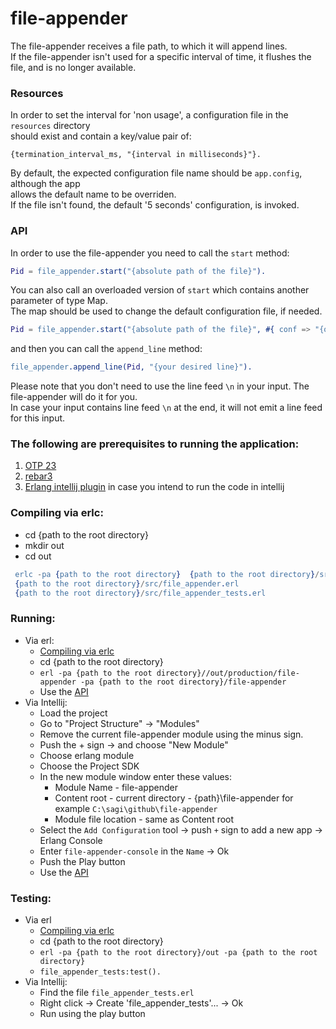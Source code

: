 # file-appender

The file-appender receives a file path, to which it will append lines.<br/>
If the file-appender isn't used for a specific interval of time, it flushes the<br/> 
file, and is no longer available.
    
### Resources

In order to set the interval for 'non usage', a configuration file in the `resources` directory<br/>
should exist and contain a key/value pair of:
```
{termination_interval_ms, "{interval in milliseconds}"}.
```  
By default, the expected configuration file name should be `app.config`, although the app<br/>
allows the default name to be overriden.<br/>
If the file isn't found, the default '5 seconds' configuration, is invoked.

### API

In order to use the file-appender you need to call the `start` method:

```erlang
Pid = file_appender.start("{absolute path of the file}").
```

You can also call an overloaded version of `start` which contains another parameter of type Map.<br/>
The map should be used to change the default configuration file, if needed.

```erlang
Pid = file_appender.start("{absolute path of the file}", #{ conf => "{other confg absolute file path}" }).
```  

and then you can call the `append_line` method:

```erlang
file_appender.append_line(Pid, "{your desired line}").
``` 

Please note that you don't need to use the line feed `\n` in your input.
The file-appender will do it for you.<br/> 
In case your input contains line feed `\n` at the end, it will not emit a line feed for this input.    


### The following are prerequisites to running the application:

1. [OTP 23](https://www.erlang.org/downloads)
2. [rebar3](https://www.rebar3.org/)
3. [Erlang intellij plugin](https://plugins.jetbrains.com/plugin/7083-erlang) in case you intend to run the code in intellij

### Compiling via erlc:

- cd {path to the root directory}
- mkdir out
- cd out 
    
```erlang
 erlc -pa {path to the root directory}  {path to the root directory}/src/utils.erl 
 {path to the root directory}/src/file_appender.erl 
 {path to the root directory}/src/file_appender_tests.erl
```

### Running:

- Via erl:
    - [Compiling via erlc](https://github.com/sagifogel/file-appender#compiling-via-erlc)
    - cd {path to the root directory}
    - `erl -pa {path to the root directory}//out/production/file-appender -pa {path to the root directory}/file-appender`
    - Use the [API](https://github.com/sagifogel/file-appender#API)
- Via Intellij: 
    - Load the project
    - Go to "Project Structure" -> "Modules"
    - Remove the current file-appender module using the minus sign.
    - Push the + sign -> and choose "New Module"
    - Choose erlang module
    - Choose the Project SDK
    - In the new module window enter these values:
        - Module Name - file-appender
        - Content root - current directory - {path}\file-appender for example `C:\sagi\github\file-appender`
        - Module file location - same as Content root
    - Select the `Add Configuration` tool -> push `+` sign to add a new app -> Erlang Console
    - Enter `file-appender-console` in the `Name` -> Ok
    - Push the Play button
    - Use the [API](https://github.com/sagifogel/file-appender#API/)
    
### Testing:

- Via erl
   - [Compiling via erlc](https://github.com/sagifogel/file-appender#compiling-via-erlc)
   - cd {path to the root directory}
   - `erl -pa {path to the root directory}/out -pa {path to the root directory}`
   -  `file_appender_tests:test().`
- Via Intellij:
   - Find the file `file_appender_tests.erl`
   - Right click -> Create 'file_appender_tests'... -> Ok
   - Run using the play button
